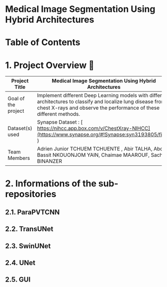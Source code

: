 # Medical Image Segmentation Using Hybrid Architectures

# Table of Contents

# 1. Project Overview 📝

| Project Title | Medical Image Segmentation Using Hybrid Architectures |
| --- | --- |
| Goal of the project | Implement different Deep Learning models with different architectures to classify and localize lung disease from chest X-rays and observe the performance of these different methods. |
| Dataset(s) used | Synapse Dataset : [ https://nihcc.app.box.com/v/ChestXray-NIHCC](https://www.synapse.org/#!Synapse:syn3193805/files/ ) |
| Team Members | Adrien Junior TCHUEM TCHUENTE , Abir TALHA, Abdoul Bassit NKOUONJOM YAIN, Chaimae MAAROUF, Sacha BINANZER |

# 2. Informations of the sub-repositories

## 2.1. ParaPVTCNN
## 2.2. TransUNet
## 2.3. SwinUNet
## 2.4. UNet
## 2.5. GUI
